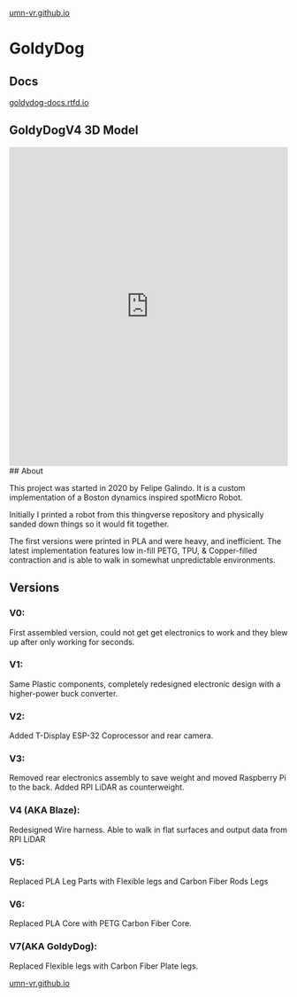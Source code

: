 [umn-vr.github.io](https://umn-vr.github.io)

# GoldyDog 

## Docs
[goldydog-docs.rtfd.io](https://goldydog-docs.rtfd.io)

## GoldyDogV4 3D Model
<iframe src="https://poly.cam/capture/64365421-F546-46C2-90AB-B86434DDAE5A" title="polycam capture viewer" style="height:60vmin;width:100%;max-height:720px;max-width:1280px;min-height:280px;min-width:280px" frameborder="0"></iframe>
## About

This project was started in 2020 by Felipe Galindo. It is a custom implementation of a Boston dynamics inspired spotMicro Robot.

Initially I printed a robot from this thingverse repository and physically sanded down things so it would fit together. 

The first versions were printed in PLA and were heavy, and inefficient. The latest implementation features low in-fill PETG, TPU, & Copper-filled contraction and is able to walk in somewhat unpredictable environments. 

## Versions

### V0:
First assembled version, could not get get electronics to work and they blew up after only working for seconds. 

### V1:
Same Plastic components, completely redesigned electronic design with a higher-power buck converter. 

### V2:
Added T-Display ESP-32 Coprocessor and rear camera.

### V3:
Removed rear electronics assembly to save weight and moved Raspberry Pi to the back. Added RPI LiDAR as counterweight. 

### V4 (AKA Blaze):
Redesigned Wire harness. Able to walk in flat surfaces and output data from RPI LiDAR

### V5:
Replaced PLA Leg Parts with Flexible legs and Carbon Fiber Rods Legs

### V6:
Replaced PLA Core with PETG Carbon Fiber Core. 

### V7(AKA GoldyDog):
Replaced Flexible legs with Carbon Fiber Plate legs. 

[umn-vr.github.io](https://umn-vr.github.io)
